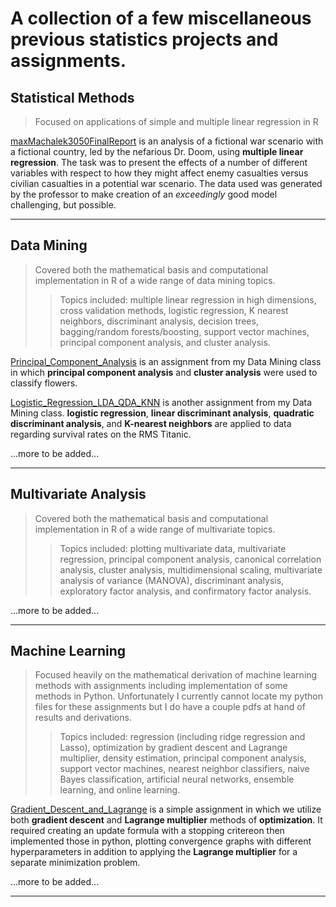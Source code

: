 A collection of a few miscellaneous previous statistics projects and assignments.
=====

## Statistical Methods
>Focused on applications of simple and multiple linear regression in R 

[maxMachalek3050FinalReport](https://github.com/MaxMachalek/PriorStatsWork/blob/main/maxMachalek3050FinalReport.pdf) is an analysis of a fictional war scenario with a fictional country, led by the nefarious Dr. Doom, using **multiple linear regression**. The task was to present the effects of a number of different variables with respect to how they might affect enemy casualties versus civilian casualties in a potential war scenario. The data used was generated by the professor to make creation of an *exceedingly* good model challenging, but possible.

-----

## Data Mining
>Covered both the mathematical basis and computational implementation in R of a wide range of data mining topics. 
>>Topics included: multiple linear regression in high dimensions, cross validation methods, logistic regression, K nearest neighbors, discriminant analysis, decision trees, bagging/random forests/boosting, support vector machines, principal component analysis, and cluster analysis. 

[Principal_Component_Analysis](https://github.com/MaxMachalek/PriorStatsWork/blob/main/DataMining_PCA/Principal_Component_Analysis.pdf) is an assignment from my Data Mining class in which **principal component analysis** and **cluster analysis** were used to classify flowers. 


[Logistic_Regression_LDA_QDA_KNN](https://github.com/MaxMachalek/PriorStatsWork/blob/main/DataMining_LogisticReg_LDA_QDA_KNN/Logistic_Regression_LDA_QDA_KNN.pdf) is another assignment from my Data Mining class. **logistic regression**, **linear discriminant analysis**, **quadratic discriminant analysis**, and **K-nearest neighbors** are applied to data regarding survival rates on the RMS Titanic.


...more to be added...

-----

## Multivariate Analysis 
>Covered both the mathematical basis and computational implementation in R of a wide range of multivariate topics. 
>>Topics included: plotting multivariate data, multivariate regression, principal component analysis, canonical correlation analysis, cluster analysis, multidimensional scaling, multivariate analysis of variance (MANOVA), discriminant analysis, exploratory factor analysis, and confirmatory factor analysis.


...more to be added...

-----

## Machine Learning
>Focused heavily on the mathematical derivation of machine learning methods with assignments including implementation of some methods in Python. Unfortunately I currently cannot locate my python files for these assignments but I do have a couple pdfs at hand of results and derivations. 
>>Topics included: regression (including ridge regression and Lasso), optimization by gradient descent and Lagrange multiplier, density estimation, principal component analysis, support vector machines, nearest neighbor classifiers, naive Bayes classification, artificial neural networks, ensemble learning, and online learning.

[Gradient_Descent_and_Lagrange](https://github.com/MaxMachalek/PriorStatsWork/blob/main/Gradient_Descent_and_Lagrange.pdf) is a simple assignment in which we utilize both **gradient descent** and **Lagrange multiplier** methods of **optimization**. It required creating an update formula with a stopping critereon then implemented those in python, plotting convergence graphs with different hyperparameters in addition to applying the **Lagrange multiplier** for a separate minimization problem. 


...more to be added...

-----

